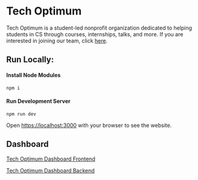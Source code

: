 # Tech Optimum

Tech Optimum is a student-led nonprofit organization dedicated to helping students in CS through courses, internships, talks, and more. If you are interested in joining our team, click [here](https://techoptimum.org/join-team).


## Run Locally:
#### Install Node Modules
 ```
 npm i
 ```
#### Run Development Server
```
npm run dev
```

Open [https://localhost:3000](https://localhost:3000) with your browser to see the website.

## Dashboard

[Tech Optimum Dashboard Frontend](https://github.com/TechOptimum/NextJs-Dashboard)

[Tech Optimum Dashboard Backend](https://github.com/TechOptimum/NextJs-Dashboard-Backend)

